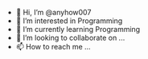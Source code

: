 - 👋 Hi, I’m @anyhow007
- 👀 I’m interested in Programming
- 🌱 I’m currently learning Programming
- 💞️ I’m looking to collaborate on ...
- 📫 How to reach me ...

<!---
anyhow007/anyhow007 is a ✨ special ✨ repository because its `README.md` (this file) appears on your GitHub profile.
You can click the Preview link to take a look at your changes.
--->
